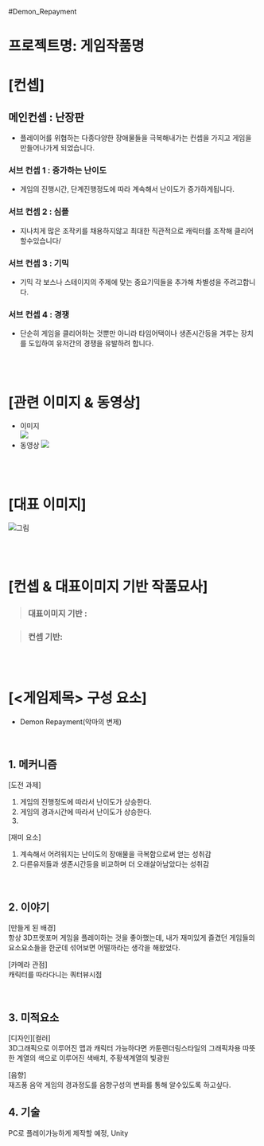 #Demon_Repayment
# 프로젝트명: 게임작품명

# [컨셉]

## 메인컨셉 : 난장판

- 플레이어를 위협하는 다종다양한 장애물들을 극복해내가는 컨셉을 가지고 게임을 만들어나가게 되었습니다.

### 서브 컨셉 1 : 증가하는 난이도

- 게임의 진행시간, 단계진행정도에 따라 계속해서 난이도가 증가하게됩니다.

### 서브 컨셉 2 : 심플

- 지나치게 많은 조작키를 채용하지않고 최대한 직관적으로 캐릭터를 조작해 클리어할수있습니다/

### 서브 컨셉 3 : 기믹

- 기믹 각 보스나 스테이지의 주제에 맞는 중요기믹들을 추가해 차별성을 주려고합니다.

### 서브 컨셉 4 : 경쟁

- 단순히 게임을 클리어하는 것뿐만 아니라 타임어택이나 생존시간등을 겨루는 장치를 도입하여 유저간의 경쟁을 유발하려 합니다.

<br><br>

# [관련 이미지 & 동영상]

- 이미지  
  <img src="./img/관련이미지.jpg">
- 동영상
  [![](./img/그림.png)](https://www.youtube.com/watch?v=5xy4n73WOMM)

<br><br>

# [대표 이미지]

![그림](./img/그림.png)

<br><br>

# [컨셉 & 대표이미지 기반 작품묘사]

> ### 대표이미지 기반 : 

> ### 컨셉 기반:

<br><br>

# [<게임제목> 구성 요소]

- Demon Repayment(악마의 변제)

<br>

## 1. 메커니즘

[도전 과제]

1. 게임의 진행정도에 따라서 난이도가 상승한다.
2. 게임의 경과시간에 따라서 난이도가 상승한다.
3. 

[재미 요소]

1. 계속해서 어려워지는 난이도의 장애물을 극복함으로써 얻는 성취감
2. 다른유저들과 생존시간등을 비교하며 더 오래살아남았다는 성취감

<br>

## 2. 이야기

[만들게 된 배경]  
항상 3D프랫포머 게임을 플레이하는 것을 좋아했는데,
내가 재미있게 즐겼던 게임들의 요소요소들을 한군데 섞어보면 어떨까라는 생각을 해왔었다.

[카메라 관점]  
캐릭터를 따라다니는 쿼터뷰시점

<br>

## 3. 미적요소

[디자인][컬러]  
3D그래픽으로 이루어진 맵과 캐릭터
가능하다면 카툰렌더링스타일의 그래픽차용
따뜻한 계열의 색으로 이루어진 색배치, 주황색계열의 빛광원

[음향]  
재즈풍 음악
게임의 경과정도를 음향구성의 변화를 통해 알수있도록 하고싶다.
<br>

## 4. 기술
PC로 플레이가능하게 제작할 예정, Unity 
